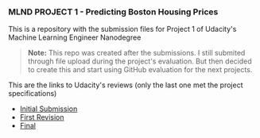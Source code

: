 
### MLND PROJECT 1 -  Predicting Boston Housing Prices

This is a repository with the submission files for Project 1 of Udacity's Machine Learning Engineer Nanodegree


>**Note:** This repo was created after the submissions. I still submited through file upload during the project's evaluation. But then decided to create this and start using GitHub evaluation for the next projects.

This are the links to Udacity's reviews (only the last one met the project specifications)
* [Initial Submission](https://review.udacity.com/#!/reviews/225847/shared)
* [First Revision](https://review.udacity.com/#!/reviews/226129/shared)
* [Final](https://review.udacity.com/#!/reviews/226337/shared)